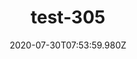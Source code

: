 ---
title: test-305
date: 2020-07-30T07:53:59.980Z
banner_subcontent: asdfsf
category: Case studies
focus: Support for leaders, colleagues and staff
role: Champion or advocate
organisation_size: Large (250+ employees)
industry: Media, communications and digital
content: Lorem ipsum dolor sit amet, consectetur adipiscing elit, sed do eiusmod tempor incididunt ut labore et dolore magna aliqua. Ut enim ad minim veniam, quis nostrud exercitation ullamco laboris nisi ut aliquip ex ea commodo consequat. Duis aute irure dolor in reprehenderit in voluptate velit esse cillum dolore eu fugiat nulla pariatur. Excepteur sint occaecat cupidatat non proident, sunt in culpa qui officia deserunt mollit anim id est laborum.
---